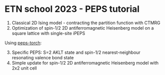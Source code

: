 # ETN school 2023 - PEPS tutorial

1. Classical 2D Ising model - contracting the partition function with CTMRG
2. Optimization of spin-1/2 2D antiferromagnetic Heisenberg model on a square lattice with single-site iPEPS

Using [peps-torch](https://github.com/jurajHasik/peps-torch):

3. Specific PEPS: S=2 AKLT state and spin-1/2 nearest-neighbour resonating valence bond state 
4. Simple update for spin-1/2 2D antiferromagnetic Heisenberg model with 2x2 unit cell
